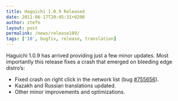 ```yaml
---
title: Haguichi 1.0.9 Released
date: 2011-06-17T20:45:31+0200
author: ztefn
layout: post
permalink: /news/release109/
tags: ['10', bugfix, release, translation]
---
```

Haguichi 1.0.9 has arrived providing just a few minor updates. Most importantly this release fixes a crash that emerged on bleeding edge distro&#8217;s:

  * Fixed crash on right click in the network list (bug <a href="https://bugs.launchpad.net/haguichi/+bug/755656" target="_blank">#755656</a>).
  * Kazakh and Russian translations updated.
  * Other minor improvements and optimizations.
